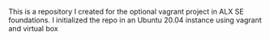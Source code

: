 This is a repository I created for the optional vagrant project in ALX SE foundations. I initialized the repo in an Ubuntu 20.04 instance using vagrant and virtual box
